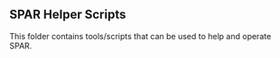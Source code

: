 ## SPAR Helper Scripts

This folder contains tools/scripts that can be used to help and operate SPAR.
